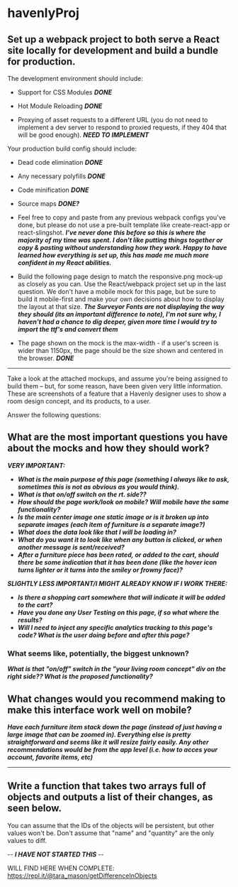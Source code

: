 # havenlyProj
## Set up a webpack project to both serve a React site locally for development and build a bundle for production.

The development environment should include:

* Support for CSS Modules **_DONE_**

* Hot Module Reloading **_DONE_**

* Proxying of asset requests to a different URL (you do not need to implement a dev server to respond to proxied requests, if they 404 that will be good enough). **_NEED TO IMPLEMENT_**

Your production build config should include:

* Dead code elimination **_DONE_**

* Any necessary polyfills **_DONE_**

* Code minification **_DONE_**

* Source maps **_DONE?_**

* Feel free to copy and paste from any previous webpack configs you've done, but please do not use a pre-built template like create-react-app or react-slingshot.  **_I've never done this before so this is where the majority of my time was spent. I don't like putting things together or copy & pasting without understanding how they work. Happy to have learned how everything is set up, this has made me much more confident in my React abilities._**


* Build the following page design to match the responsive.png mock-up as closely as you can. Use the React/webpack project set up in the last question. We don't have a mobile mock for this page, but be sure to build it mobile-first and make your own decisions about how to display the layout at that size.  **_The Surveyor Fonts are not displaying the way they should (its an important difference to note), I'm not sure why, I haven't had a chance to dig deeper, given more time I would try to import the ttf's and convert them_**  

* The page shown on the mock is the max-width - if a user's screen is wider than 1150px, the page should be the size shown and centered in the browser. **_DONE_**

****

Take a look at the attached mockups, and assume you're being assigned to build them – but, for some reason, have been given very little information. These are screenshots of a feature that a Havenly designer uses to show a room design concept, and its products, to a user.

Answer the following questions:

## What are the most important questions you have about the mocks and how they should work?  
**_VERY IMPORTANT:_** 
* **_What is the main purpose of this page (something I always like to ask, sometimes this is not as obvious as you would think)._**      
* **_What is that on/off switch on the rt. side??_**  
* **_How should the page work/look on mobile?  Will mobile have the same functionality?_**   
* **_Is the main center image one static image or is it broken up into separate images (each item of furniture is a separate image?)_**    
* **_What does the data look like that I will be loading in?_**   
* **_What do you want it to look like when any button is clicked, or when another message is sent/received?_**  
* **_After a furniture piece has been rated, or added to the cart, should there be some indication that it has been done (like the hover icon turns lighter or it turns into the smiley or frowny face)?_**  

**_SLIGHTLY LESS IMPORTANT/I MIGHT ALREADY KNOW IF I WORK THERE:_**  
 
* **_Is there a shopping cart somewhere that will indicate it will be added to the cart?_**   
* **_Have you done any User Testing on this page, if so what where the results?_**  
* **_Will I need to inject any specific analytics tracking to this page's code? What is the user doing before and after this page?_**  

### What seems like, potentially, the biggest unknown?  
**_What is that "on/off" switch in the "your living room concept" div on the right side?? What is the proposed functionality?_**

## What changes would you recommend making to make this interface work well on mobile?
**_Have each furniture item stack down the page (instead of just having a large image that can be zoomed in). Everything else is pretty straightforward and seems like it will resize fairly easily. Any other recommendations would be from the app level (i.e. how to acces your account, favorite items, etc)_**

****

## Write a function that takes two arrays full of objects and outputs a list of their changes, as seen below.

You can assume that the IDs of the objects will be persistent, but other values won't be. Don't assume that "name" and "quantity" are the only values to diff.

-- **_I HAVE NOT STARTED THIS_** --

WILL FIND HERE WHEN COMPLETE: https://repl.it/@tara_mason/getDifferenceInObjects


